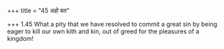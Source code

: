 +++
title = "45 अहो बत"

+++
1.45 What a pity that we have resolved to commit a great sin by being
eager to kill our own kith and kin, out of greed for the pleasures of a
kingdom!
